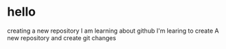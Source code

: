 # hello
creating a new repository
I am learning about github
I'm learing to create
A new repository and create git changes
